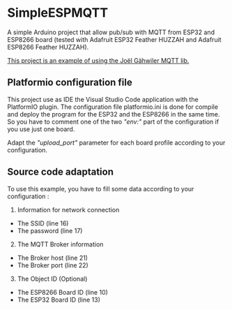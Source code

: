 # SimpleESPMQTT
A simple Arduino project that allow pub/sub with MQTT from ESP32 and ESP8266 board (tested with Adafruit ESP32 Feather HUZZAH and Adafruit ESP8266 Feather HUZZAH).

[This project is an example of using the Joël Gähwiler MQTT lib.](https://github.com/256dpi/arduino-mqtt "Joël Gähwiler's github page")

## Platformio configuration file
This project use as IDE the Visual Studio Code application with the PlatformIO plugin.
The configuration file platformio.ini is done for compile and deploy the program for the ESP32 and the ESP8266 in the same time. So you have to comment one of the two *"env:"* part of the configuration if you use just one board.

Adapt the *"upload_port"* parameter for each board profile according to your configuration.

## Source code adaptation
To use this example, you have to fill some data according to your configuration :
1. Information for network connection
* The SSID (line 16)
* The password (line 17)
2. The MQTT Broker information
* The Broker host (line 21)
* The Broker port (line 22)
3. The Object ID (Optional)
* The ESP8266 Board ID (line 10)
* The ESP32 Board ID (line 13)

